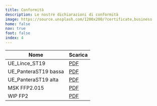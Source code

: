 ```yaml
---
title: Conformità
description: Le nostre dichiarazioni di conformità
image: https://source.unsplash.com/1200x200/?certificate,business
home: false
nav: true
foot: false
index: 4
---
```


| Nome                 | Scarica                                                                                                    |
|----------------------|------------------------------------------------------------------------------------------------------------|
| UE_Lince_ST19        | [PDF](https://www.wip-italia.com/conforme/DICHIARAZIONE%20DI%20CONFORMITA%20UE_lince%20ST19.pdf)           |
| UE_PanteraST19 bassa | [PDF](https://www.wip-italia.com/conforme/DICHIARAZIONE%20DI%20CONFORMITA%20UE_Pantera%20ST19%20bassa.pdf) |
| UE_PanteraST19 alta  | [PDF](https://www.wip-italia.com/conforme/DICHIARAZIONE%20DI%20CONFORMITA%20UE_Pantera%20ST19%20alta.pdf)  |
| MSK FFP2.015         | [PDF](https://www.wip-italia.com/conforme/DICHIARAZIONE%20DI%20CONFORMITA%20UE_MSK%20FFP2.015.pdf)         |
| WIP FP2              | [PDF](https://www.wip-italia.com/conforme/DICHIARAZIONE%20DI%20CONFORMITA%CC%80%20WIP%20FP2.pdf)           |

